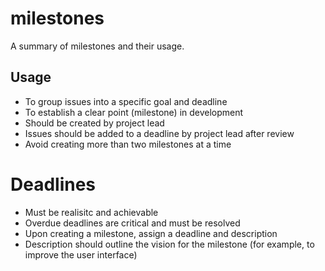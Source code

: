 milestones
==========

A summary of milestones and their usage.

## Usage
* To group issues into a specific goal and deadline
* To establish a clear point (milestone) in development
* Should be created by project lead
* Issues should be added to a deadline by project lead after review
* Avoid creating more than two milestones at a time

# Deadlines
* Must be realisitc and achievable
* Overdue deadlines are critical and must be resolved
* Upon creating a milestone, assign a deadline and description
* Description should outline the vision for the milestone (for example, to improve the user interface)